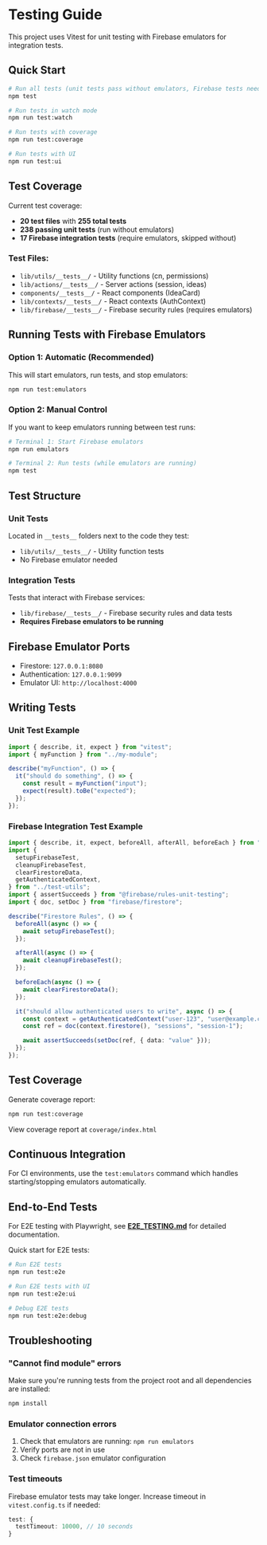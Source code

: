 # Testing Guide

This project uses Vitest for unit testing with Firebase emulators for integration tests.

## Quick Start

```bash
# Run all tests (unit tests pass without emulators, Firebase tests need emulators)
npm test

# Run tests in watch mode
npm run test:watch

# Run tests with coverage
npm run test:coverage

# Run tests with UI
npm run test:ui
```

## Test Coverage

Current test coverage:

- **20 test files** with **255 total tests**
- **238 passing unit tests** (run without emulators)
- **17 Firebase integration tests** (require emulators, skipped without)

### Test Files:

- `lib/utils/__tests__/` - Utility functions (cn, permissions)
- `lib/actions/__tests__/` - Server actions (session, ideas)
- `components/__tests__/` - React components (IdeaCard)
- `lib/contexts/__tests__/` - React contexts (AuthContext)
- `lib/firebase/__tests__/` - Firebase security rules (requires emulators)

## Running Tests with Firebase Emulators

### Option 1: Automatic (Recommended)

This will start emulators, run tests, and stop emulators:

```bash
npm run test:emulators
```

### Option 2: Manual Control

If you want to keep emulators running between test runs:

```bash
# Terminal 1: Start Firebase emulators
npm run emulators

# Terminal 2: Run tests (while emulators are running)
npm test
```

## Test Structure

### Unit Tests

Located in `__tests__` folders next to the code they test:

- `lib/utils/__tests__/` - Utility function tests
- No Firebase emulator needed

### Integration Tests

Tests that interact with Firebase services:

- `lib/firebase/__tests__/` - Firebase security rules and data tests
- **Requires Firebase emulators to be running**

## Firebase Emulator Ports

- Firestore: `127.0.0.1:8080`
- Authentication: `127.0.0.1:9099`
- Emulator UI: `http://localhost:4000`

## Writing Tests

### Unit Test Example

```typescript
import { describe, it, expect } from "vitest";
import { myFunction } from "../my-module";

describe("myFunction", () => {
  it("should do something", () => {
    const result = myFunction("input");
    expect(result).toBe("expected");
  });
});
```

### Firebase Integration Test Example

```typescript
import { describe, it, expect, beforeAll, afterAll, beforeEach } from "vitest";
import {
  setupFirebaseTest,
  cleanupFirebaseTest,
  clearFirestoreData,
  getAuthenticatedContext,
} from "../test-utils";
import { assertSucceeds } from "@firebase/rules-unit-testing";
import { doc, setDoc } from "firebase/firestore";

describe("Firestore Rules", () => {
  beforeAll(async () => {
    await setupFirebaseTest();
  });

  afterAll(async () => {
    await cleanupFirebaseTest();
  });

  beforeEach(async () => {
    await clearFirestoreData();
  });

  it("should allow authenticated users to write", async () => {
    const context = getAuthenticatedContext("user-123", "user@example.com");
    const ref = doc(context.firestore(), "sessions", "session-1");

    await assertSucceeds(setDoc(ref, { data: "value" }));
  });
});
```

## Test Coverage

Generate coverage report:

```bash
npm run test:coverage
```

View coverage report at `coverage/index.html`

## Continuous Integration

For CI environments, use the `test:emulators` command which handles starting/stopping emulators automatically.

## End-to-End Tests

For E2E testing with Playwright, see **[E2E_TESTING.md](./E2E_TESTING.md)** for detailed documentation.

Quick start for E2E tests:

```bash
# Run E2E tests
npm run test:e2e

# Run E2E tests with UI
npm run test:e2e:ui

# Debug E2E tests
npm run test:e2e:debug
```

## Troubleshooting

### "Cannot find module" errors

Make sure you're running tests from the project root and all dependencies are installed:

```bash
npm install
```

### Emulator connection errors

1. Check that emulators are running: `npm run emulators`
2. Verify ports are not in use
3. Check `firebase.json` emulator configuration

### Test timeouts

Firebase emulator tests may take longer. Increase timeout in `vitest.config.ts` if needed:

```typescript
test: {
  testTimeout: 10000, // 10 seconds
}
```
